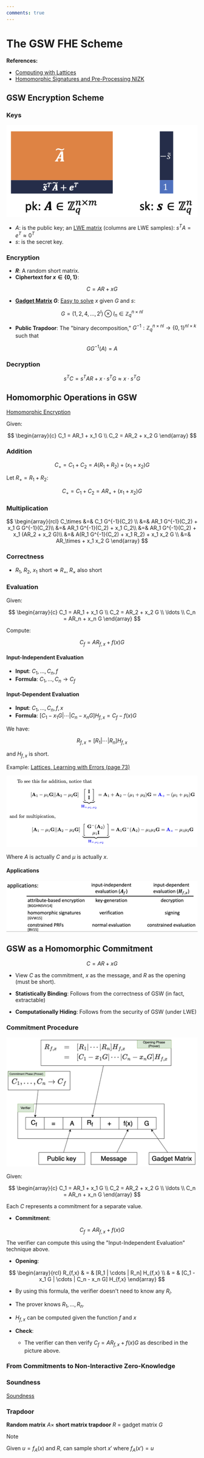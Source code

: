 ```yaml
---
comments: true
---
```


# The GSW FHE Scheme

**References:**

- [Computing with Lattices](https://www.cs.utexas.edu/~dwu4/talks/HS-ZK0320.pdf)
- [Homomorphic Signatures and Pre-Processing NIZK](https://www.youtube.com/watch?v=yFBsQ_5yUUw)

## GSW Encryption Scheme

### Keys

![GSW Encryption Scheme](attachments/gsw_encryption_scheme.png)

- $A$: is the public key; an [LWE matrix](../terms/learning_with_errors.md) (columns are LWE samples): $s^T A = e^T \approx 0^T$
- $s$: is the secret key.

### Encryption

- **$R$**: A random short matrix.
- **Ciphertext for $x \in \{0,1\}$**:

$$
C = AR + xG
$$

- **[Gadget Matrix](../terms/gadget_matrix.md) $G$**:
  [Easy to solve](https://www.jeremykun.com/2021/12/11/the-gadget-decomposition-in-fhe/) $x$ given $G$ and
  $s$:

$$
G = (1,2,4,\ldots,2^l) \otimes I_n \in \mathbb{Z}_q^{n \times nl}
$$

- **Public Trapdoor**: The "binary decomposition," $G^{-1}:\mathbb{Z}_q^{n \times nl} \rightarrow \{0,1\}^{nl \times k}$
  such that

$$GG^{-1}(A) = A$$

### Decryption

$$
s^T C = s^T AR + x \cdot s^T G \approx x \cdot s^T G
$$

## Homomorphic Operations in GSW

[Homomorphic Encryption](../terms/homomorphic_encryption.md)

Given:

$$
\begin{array}{c}
C_1 = AR_1 + x_1 G \\
C_2 = AR_2 + x_2 G
\end{array}
$$

### Addition

$$
C_+ = C_1 + C_2 = A(R_1 + R_2) + (x_1 + x_2)G
$$

Let $R_+ = R_1 + R_2$:

$$
C_+ = C_1 + C_2 = AR_+ + (x_1 + x_2)G
$$

### Multiplication

$$
\begin{array}{rcl}
C_\times &=& C_1 G^{-1}(C_2) \\
&=& AR_1 G^{-1}(C_2) + x_1 G G^{-1}(C_2)\\
&=& AR_1 G^{-1}(C_2) + x_1 C_2\\
&=& AR_1 G^{-1}(C_2) + x_1 (AR_2 + x_2 G)\\
&=& A(R_1 G^{-1}(C_2) + x_1 R_2) + x_1 x_2 G \\
&=& AR_\times + x_1 x_2 G
\end{array}
$$

### Correctness

- $R_1$, $R_2$, $x_1$ short ⇒ $R_+$, $R_\times$ also short

### Evaluation

Given:

$$
\begin{array}{c}
C_1 = AR_1 + x_1 G \\
C_2 = AR_2 + x_2 G \\
\ldots \\
C_n = AR_n + x_n G
\end{array}
$$

Compute:

$$
C_f = AR_{f,x} + f(x) G
$$

#### Input-Independent Evaluation

- **Input**: $C_1, \ldots, C_n, f$
- **Formula**: $C_1, \ldots, C_n \rightarrow C_f$

#### Input-Dependent Evaluation

- **Input**: $C_1, \ldots, C_n, f, x$
- **Formula**: $[C_1 - x_1 G | \cdots | C_n - x_n G] H_{f,x} = C_f - f(x)G$

We have:

$$
R_{f,x} = [R_1 | \cdots | R_n] H_{f,x}
$$

and $H_{f,x}$ is short.

Example: [Lattices, Learning with Errors (page 73)](https://people.csail.mit.edu/vinodv/CS294/lecturenotes.pdf)

![GSW H Matrix](attachments/gsw_h_matrix.png)

Where $A$ is actually $C$ and $\mu$ is actually $x$.

#### Applications

![GSW Applications](attachments/gsw_applications.png)

## GSW as a Homomorphic Commitment

$$
C = AR + xG
$$

- View $C$ as the commitment, $x$ as the message, and $R$ as the opening (must be short).

- **Statistically Binding**: Follows from the correctness of GSW (in fact, extractable)
- **Computationally Hiding**: Follows from the security of GSW (under LWE)

### Commitment Procedure

![GSW Commitment](attachments/gsw_commitment.png)

Given:

$$
\begin{array}{c}
C_1 = AR_1 + x_1 G \\
C_2 = AR_2 + x_2 G \\
\ldots \\
C_n = AR_n + x_n G
\end{array}
$$

Each $C$ represents a commitment for a separate value.

- **Commitment**:

$$
C_f = AR_{f,x} + f(x) G
$$

The verifier can compute this using the "Input-Independent Evaluation" technique above.

- **Opening**:

$$
\begin{array}{rcl}
R_{f,x} & = & [R_1 | \cdots | R_n] H_{f,x} \\
& = & [C_1 - x_1 G | \cdots | C_n - x_n G] H_{f,x}
\end{array}
$$

- By using this formula, the verifier doesn't need to know any $R_i$.
- The prover knows $R_1, \ldots, R_n$.
- $H_{f,x}$ can be computed given the function $f$ and $x$

- **Check**:
  - The verifier can then verify $C_f = AR_{f,x} + f(x)G$ as described in the picture above.

### From Commitments to Non-Interactive Zero-Knowledge

### Soundness

[Soundness](../../terms/zkp.md#soundness)

### Trapdoor

**Random matrix** $A \times$ **short matrix trapdoor** $R$ = gadget matrix $G$

> [!NOTE]
> Given $u = f_A(x)$ and $R$, can sample short $x'$ where $f_A(x')=u$
